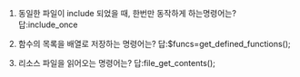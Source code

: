 1. 동일한 파일이 include 되었을 때, 한번만 동작하게 하는명령어는?
답:include_once 


2. 함수의 목록을 배열로 저장하는 명령어는?
답:$funcs=get_defined_functions();


3. 리소스 파일을 읽어오는 명령어는?
답:file_get_contents();
